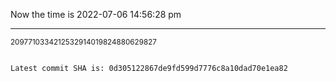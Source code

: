 Now the time is 2022-07-06 14:56:28 pm

---

<small>2097710334212532914019824880629827</small>

```txt

Latest commit SHA is: 0d305122867de9fd599d7776c8a10dad70e1ea82
```
